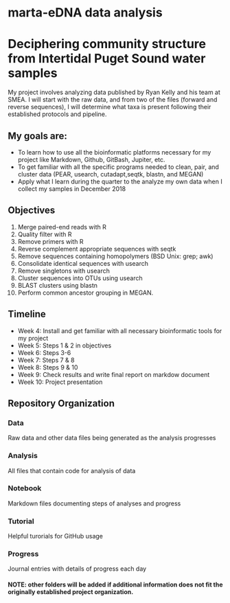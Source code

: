 # marta-eDNA data analysis
# Deciphering community structure from Intertidal Puget Sound water samples 

My project involves analyzing data published by Ryan Kelly and his team at SMEA. I will start with the raw data, and from two of the files (forward and reverse sequences), I will determine what taxa is present following their established protocols and pipeline.

## My goals are:
- To learn how to use all the bioinformatic platforms necessary for my project like Markdown, Github, GitBash, Jupiter, etc.
- To get familiar with all the specific programs needed to clean, pair, and cluster data (PEAR, usearch, cutadapt,seqtk, blastn, and MEGAN)
- Apply what I learn during the quarter to the analyze my own data when I collect my samples in December 2018

## Objectives

1. Merge paired-end reads with R
2. Quality filter with R
3. Remove primers with R
4. Reverse complement appropriate sequences with seqtk
5. Remove sequences containing homopolymers (BSD Unix: grep; awk)
6. Consolidate identical sequences with usearch
7. Remove singletons with usearch
8. Cluster sequences into OTUs using usearch
9. BLAST clusters using blastn
10. Perform common ancestor grouping in MEGAN.


## Timeline

* Week 4: Install and get familiar with all necessary bioinformatic tools for my project 
* Week 5: Steps 1 & 2 in objectives
* Week 6: Steps 3-6
* Week 7: Steps 7 & 8
* Week 8: Steps 9 & 10
* Week 9: Check results and write final report on markdow document
* Week 10: Project presentation


## Repository Organization

### Data 
Raw data and other data files being generated as the analysis progresses 
### Analysis
All files that contain code for analysis of data
### Notebook
Markdown files documenting steps of analyses and progress
### Tutorial
Helpful turorials for GitHub usage
### Progress
Journal entries with details of progress each day

#### NOTE: other folders will be added if additional information does not fit the originally established project organization.
